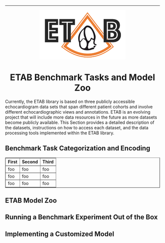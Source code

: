 ---------------

<p align="center">
  <img width="280" height="160" src="assets/etab_logo.png" />
</p>

<h1 align="center">
    <b> ETAB Benchmark Tasks and Model Zoo </b>
</h1>

Currently, the ETAB library is based on three publicly accessible echocardiogram data sets that span different patient cohorts and involve different echocardiographic views and annotations. ETAB is an evolving project that will include more data resources in the future as more datasets become publicly available. This Section provides a detailed description of the datasets, instructions on how to access each dataset, and the data processing tools implemented within the ETAB library.


## Benchmark Task Categorization and Encoding

<table border="1">
    <tr>
      <th class="verticalTableHeader">First</th>
      <th class="verticalTableHeader">Second</th>
      <th class="verticalTableHeader">Third</th>
    </tr>
    <tr>
      <td>foo</td>
      <td>foo</td>
      <td>foo</td>
    </tr>
    <tr>
      <td>foo</td>
      <td>foo</td>
      <td>foo</td>
    </tr>
    <tr>
      <td>foo</td>
      <td>foo</td>
      <td>foo</td>
    </tr>
</table>

## ETAB Model Zoo


## Running a Benchmark Experiment Out of the Box


## Implementing a Customized Model




